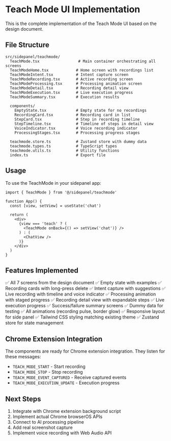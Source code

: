 # Teach Mode UI Implementation

This is the complete implementation of the Teach Mode UI based on the design document.

## File Structure

```
src/sidepanel/teachmode/
  TeachMode.tsx                 # Main container orchestrating all screens
  TeachModeHome.tsx            # Home screen with recordings list
  TeachModeIntent.tsx          # Intent capture screen
  TeachModeRecording.tsx       # Active recording screen
  TeachModeProcessing.tsx      # Processing animation screen
  TeachModeDetail.tsx          # Recording detail view
  TeachModeExecution.tsx       # Live execution progress
  TeachModeSummary.tsx         # Execution results

  components/
    EmptyState.tsx             # Empty state for no recordings
    RecordingCard.tsx          # Recording card in list
    StepCard.tsx               # Step in recording timeline
    StepTimeline.tsx           # Timeline of steps in detail view
    VoiceIndicator.tsx         # Voice recording indicator
    ProcessingStages.tsx       # Processing progress stages

  teachmode.store.ts           # Zustand store with dummy data
  teachmode.types.ts           # TypeScript types
  teachmode.utils.ts           # Utility functions
  index.ts                     # Export file
```

## Usage

To use the TeachMode in your sidepanel app:

```tsx
import { TeachMode } from '@/sidepanel/teachmode'

function App() {
  const [view, setView] = useState('chat')

  return (
    <div>
      {view === 'teach' ? (
        <TeachMode onBack={() => setView('chat')} />
      ) : (
        <ChatView />
      )}
    </div>
  )
}
```

## Features Implemented

✅ All 7 screens from the design document
✅ Empty state with examples
✅ Recording cards with long-press delete
✅ Intent capture with suggestions
✅ Live recording with timeline and voice indicator
✅ Processing animation with staged progress
✅ Recording detail view with expandable steps
✅ Live execution progress
✅ Success/failure summary screens
✅ Dummy data for testing
✅ All animations (recording pulse, border glow)
✅ Responsive layout for side panel
✅ Tailwind CSS styling matching existing theme
✅ Zustand store for state management

## Chrome Extension Integration

The components are ready for Chrome extension integration. They listen for these messages:
- `TEACH_MODE_START` - Start recording
- `TEACH_MODE_STOP` - Stop recording
- `TEACH_MODE_EVENT_CAPTURED` - Receive captured events
- `TEACH_MODE_EXECUTION_UPDATE` - Execution progress

## Next Steps

1. Integrate with Chrome extension background script
2. Implement actual Chrome browserOS APIs
3. Connect to AI processing pipeline
4. Add real screenshot capture
5. Implement voice recording with Web Audio API